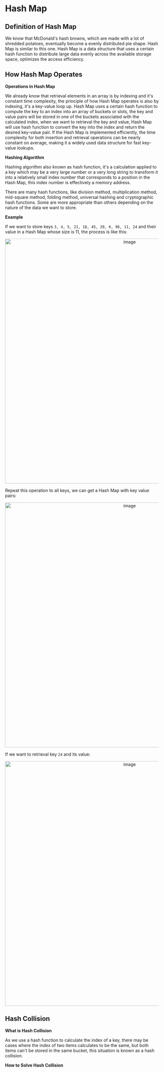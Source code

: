 # Hash Map

## Definition of Hash Map

We know that McDonald's hash browns, which are made with a lot of shredded potatoes, eventually become a evenly distributed pie shape. Hash Map is similar to this one. Hash Map is a data structure that uses a certain hash function to distribute large data evenly across the available storage space, optimizes the access efficiency. 

## How Hash Map Operates

**Operations in Hash Map**

We already know that retrieval elements in an array is by indexing and it's constant time complexity, the principle of how Hash Map operates is also by indexing, it's a key-value loop up. Hash Map uses a certain hash function to compute the key to an index into an array of buckets or slots, the key and value pairs will be stored in one of the buckets associated with the calculated index, when we want to retrieval the key and value, Hash Map will use hash function to convert the key into the index and return the desired key-value pair. If the Hash Map is implemented efficiently, the time complexity for both insertion and retrieval operations can be nearly constant on average, making it a widely used data structure for fast key-value lookups.

**Hashing Algorithm**

Hashing algorithm also known as hash function, it's a calculation applied to a key which may be a very large number or a very long string to transform it into a relatively small index number that corresponds to a position in the Hash Map, this index number is effectively a memory address.

There are many hash functions, like division method, multiplication method, mid-square method, folding method, universal hashing and cryptographic hash functions. Some are more appropriate than others depending on the nature of the data we want to store. 

**Example**

If we want to store keys `3, 4, 5, 21, 18, 45, 20, 6, 96, 11, 24` and their value in a Hash Map whose size is 11, the process is like this:

<div align=center>
<img width="800" alt="image" src="https://github.com/ShiyuFan0820/CSLearningNote/assets/149340606/0ddd4b7a-f371-4ce4-ba59-2b5a85227443">
</div>

Repeat this operation to all keys, we can get a Hash Map with key value pairs:

<div align=center>
<img width="800" alt="image" src="https://github.com/ShiyuFan0820/CSLearningNote/assets/149340606/f2874225-c43b-475c-aec9-9046ae323fb1">
</div>

If we want to retrieval key `24` and its value:

<div align=center>
<img width="800" alt="image" src="https://github.com/ShiyuFan0820/CSLearningNote/assets/149340606/be196ed8-c899-483f-8669-3c288fffe02a">
</div>


## Hash Collision

**What is Hash Collision**

As we use a hash function to calculate the index of a key, there may be cases where the index of two items calculates to be the same, but both items can't be stored in the same bucket, this situation is known as a hash collision.

**How to Solve Hash Collision**


